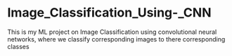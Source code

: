 # Image_Classification_Using-_CNN
This is my ML project on Image Classification using convolutional neural networks, where we classify corresponding images to there corresponding classes
